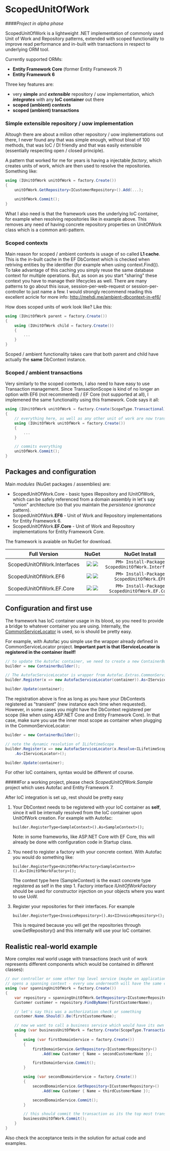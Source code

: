 # ScopedUnitOfWork

####*Project in alpha phase*

ScopedUnitOfWork is a lightweight .NET implementation of commonly used Unit of Work and
Repository patterns, extended with scoped functionality to improve read performance
and in-built with transactions in respect to underlying ORM tool.

Currently supported ORMs:

 - **Entity Framework Core** (former Entity Framework 7)
 - **Entity Framework 6**

Three key features are:

 - very **simple** and ***extensible*** repository / uow implementation,
   which ***integrates*** with any **IoC container** out there
 - **scoped (ambient) contexts**
 - **scoped (ambient) transactions**

### Simple extensible repository / uow implementation

Altough there are about a milion other repository / uow implementations out there,
I never found any that was simple enough, without bloat of 100 methods, that was
IoC / DI friendly and that was easily extensible (essentially respecting
open / closed principle).

A pattern that worked for me for years is having a injectable *factory*, which
creates units of work, which are then used to resolve the repositories. Something like:

```c#
using (IUnitOfWork unitOfWork = factory.Create())
{
    unitOfWork.GetRepository<ICustomerRepository>().Add(...);

    unitOfWork.Commit();
}
```

What I also need is that the framework uses the underlying IoC container, for example
when resolving repositories like in example above. This removes any need of having
concrete repository properties on UnitOfWork class which is a common anti-pattern.

### Scoped contexts

Main reason for scoped / ambient contexts is usage of so called **L1 cache**.
This is the in-built cache in the EF DbContext which is checked when retriving
entities by the identifier (for example when using context.Find()). To take advantage
of this caching you simply reuse the same database context for multiple operations.
But, as soon as you start "sharing" these context you have to manage their lifecycles as well. There are many patterns
to go about this issue, session-per-web-request or session-per-controller to just
name a few. I would strongly recommend reading this excellent acricle for more info:
http://mehdi.me/ambient-dbcontext-in-ef6/

How does scoped units of work look like? Like this:

```c#
using (IUnitOfWork parent = factory.Create())
{
    using (IUnitOfWork child = factory.Create())
    {
        ...
    }
}
```

Scoped / ambient functionality takes care that both parent and child have actually
the **same** DbContext instance.

### Scoped / ambient transactions

Very similarly to the scoped contexts, I also need to have easy to use Transaction
management. Since TransactionScope is kind of no longer an option
with EF6 (not recommented) / EF Core (not supported at all), I implemened the same functionality
using this framework. Code says it all:

```c#
using (IUnitOfWork unitOfWork = factory.Create(ScopeType.Transactional))
{
    // everything here, as well as any other unit of work are now transactional
    using (IUnitOfWork unitOfWork = factory.Create())
    {
        ...
    }

    // commits everything
    unitOfWork.Commit();
}
```

## Packages and configuration

Main *modules* (NuGet packages / assemblies) are:

  - ScopedUnitOfWork.Core - basic types IRepository and IUnitOfWork, which can be safely referenced
    from a domain assembly in let's say "onion" architecture (so that you maintain the *persistence ignorance* pattern).
  - ScopedUnitOfWork.**EF6** - Unit of Work and Repository implementations for Entity Framework 6.
  - ScopedUnitOfWork.**EF.Core** - Unit of Work and Repository implementations for Entity Framework Core.

The framework is avaiable on NuGet for download.

Full Version | NuGet | NuGet Install
------------ | :-------------: | :-------------:
ScopedUnitOfWork.Interfaces | <a href="https://www.nuget.org/packages/ScopedUnitOfWork.Interfaces/" target="_blank" alt="download nuget"><img src="https://img.shields.io/nuget/v/CoffeeApplied.Core.svg?style=flat-square" /></a> <a href="https://www.nuget.org/packages/CoffeeApplied.Core/" target="_blank" alt="download nuget"><img src="https://img.shields.io/nuget/dt/CoffeeApplied.Core.svg?style=flat-square" /></a> | ```PM> Install-Package ScopedUnitOfWork.Interfaces```
ScopedUnitOfWork.EF6 | <a href="https://www.nuget.org/packages/ScopedUnitOfWork.EF6/" target="_blank" alt="download nuget"><img src="https://img.shields.io/nuget/v/CoffeeApplied.PersistenceFramework.EF6.svg?style=flat-square" /></a> <a href="https://www.nuget.org/packages/CoffeeApplied.PersistenceFramework.EF6/" target="_blank" alt="download nuget"><img src="https://img.shields.io/nuget/dt/CoffeeApplied.PersistenceFramework.EF6.svg?style=flat-square" /></a> | ```PM> Install-Package ScopedUnitOfWork.EF6```
ScopedUnitOfWork.EF.Core | <a href="https://www.nuget.org/packages/ScopedUnitOfWork.EF.Core/" target="_blank" alt="download nuget"><img src="https://img.shields.io/nuget/v/CoffeeApplied.PersistenceFramework.EF7.svg?style=flat-square" /></a> <a href="https://www.nuget.org/packages/CoffeeApplied.PersistenceFramework.EF7/" target="_blank" alt="download nuget"><img src="https://img.shields.io/nuget/dt/CoffeeApplied.PersistenceFramework.EF7.svg?style=flat-square" /></a> | ```PM> Install-Package ScopedUnitOfWork.EF.Core```


## Configuration and first use


The framework has IoC container usage in its blood, so you need to provide a bridge to whatever container you are using.
Internally, the [CommonServiceLocator](https://commonservicelocator.codeplex.com) is used, so is should be pretty easy.

For example, with Autofac you simple use the wrapper already defined in CommonServiceLocator project.
**Important part is that IServiceLocator is registered in the container itself!**

``` c#
// to update the Autofac container, we need to create a new ContainerBuilder and update the container with new registrations
builder = new ContainerBuilder();

// The AutofacServiceLocator is wrapper from Autofac.Extras.CommonServiceLocator
builder.Register(x => new AutofacServiceLocator(container)).As<IServiceLocator>();

builder.Update(container);
```

The registration above is fine as long as you have your DbContexts registered as "transient" (new instance each time when requested).
However, in some cases you might have the DbContext registered per scope (like when using ASP.NET Core and Entity Framework Core).
In that case, make sure you use the inner most scope as container when plugging in the CommonServiceLocator:

``` c#
builder = new ContainerBuilder();

// note the dynamic resolution of ILifetimeScope
builder.Register(x => new AutofacServiceLocator(x.Resolve<ILifetimeScope>()))
    .As<IServiceLocator>();

builder.Update(container);
```

For other IoC containers, syntax would be different of course.

#####For a working project, please check *ScopedUnitOfWork.Sample* project which uses Autofac and Entity Framework 7.

After IoC integration is set up, rest should be pretty easy

 1. Your DbContext needs to be registered with your IoC container as **self**, since it will be internally resolved from the IoC container upon UnitOfWork creation.
    For example with Autofac:

    ```
    builder.RegisterType<SampleContext>().As<SampleContext>();
    ```

    Note: in some frameworks, like ASP.NET Core with EF Core, this will already be done with configuration code in Startup class.

 2. You need to register a factory with your concrete context. With Autofac you would do something like:
    
    ```
    builder.RegisterType<UnitOfWorkFactory<SampleContext>>().As<IUnitOfWorkFactory>();
    ```

    The context type here (SampleContext) is the exact concrete type registered as self in the step 1.
    Factory interface *IUnitOfWorkFactory* should be used for constructor injection on your objects
    where you want to use UoW.
 3. Register your repositories for their interfaces. For example

    ```
    builder.RegisterType<InvoiceRepository>().As<IInvoiceRepository>();
    ```

    This is required because you will get the repositories through uow.GetRepository<T>() and this
    internally will use your IoC container.


## Realistic real-world example

More complex real world usage with transactions (each unit of work represents different components which would be contained in different classes):

```c#
// our controller or some other top level service (maybe on application services layer)
// opens a spanning context - every uow underneath will have the same context
using (var spanningUnitOfWork = factory.Create())
{
    var repository = spanningUnitOfWork.GetRepository<ICustomerRepository>();
    Customer customer = repository.FindByName(firstCustomerName);

    // let's say this was a authorization check or something
    customer.Name.Should().Be(firstCustomerName);

    // now we want to call a business service which would have its own transactional unit of work in there
    using (var businessUnitOfWork = factory.Create(ScopeType.Transactional))
    {
        using (var firstDomainService = factory.Create())
        {
            firstDomainService.GetRepository<ICustomerRepository>()
                .Add(new Customer { Name = secondCustomerName });

            firstDomainService.Commit();
        }

        using (var secondDomainService = factory.Create())
        {
            secondDomainService.GetRepository<ICustomerRepository>()
                .Add(new Customer { Name = thirdCustomerName });

            secondDomainService.Commit();
        }

        // this should commit the transaction as its the top most transactional uow
        businessUnitOfWork.Commit();
    }
}
```

Also check the acceptance tests in the solution for actual code and examples.
